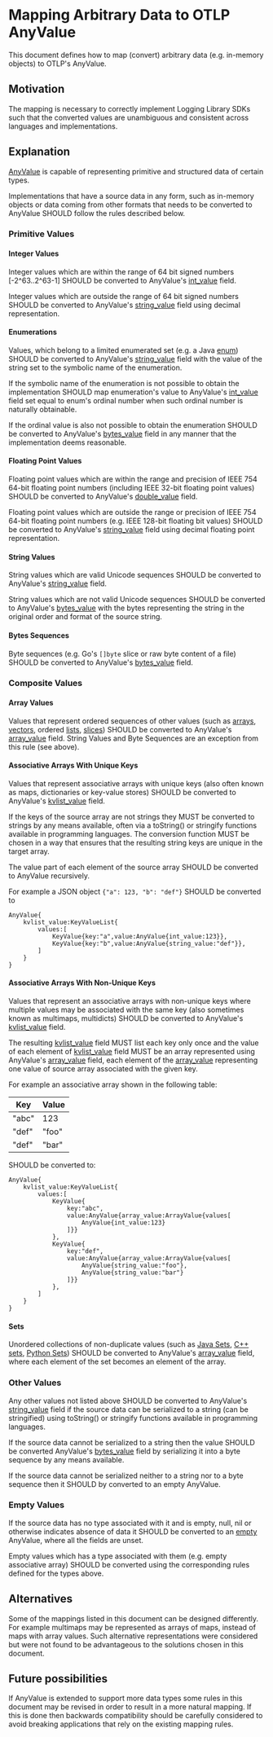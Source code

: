 # Mapping Arbitrary Data to OTLP AnyValue

This document defines how to map (convert) arbitrary data (e.g. in-memory
objects) to OTLP's AnyValue.

## Motivation

The mapping is necessary to correctly implement Logging Library SDKs such that
the converted values are unambiguous and consistent across languages and
implementations.

## Explanation

[AnyValue](https://github.com/open-telemetry/opentelemetry-proto/blob/38b5b9b6e5257c6500a843f7fdacf89dd95833e8/opentelemetry/proto/common/v1/common.proto#L27)
is capable of representing primitive and structured data of certain types.

Implementations that have a source data in any form, such as in-memory objects
or data coming from other formats that needs to be converted to AnyValue SHOULD
follow the rules described below.

### Primitive Values

#### Integer Values

Integer values which are within the range of 64 bit signed numbers
[-2^63..2^63-1] SHOULD be converted to AnyValue's
[int_value](https://github.com/open-telemetry/opentelemetry-proto/blob/38b5b9b6e5257c6500a843f7fdacf89dd95833e8/opentelemetry/proto/common/v1/common.proto#L33)
field.

Integer values which are outside the range of 64 bit signed numbers SHOULD be
converted to AnyValue's
[string_value](https://github.com/open-telemetry/opentelemetry-proto/blob/38b5b9b6e5257c6500a843f7fdacf89dd95833e8/opentelemetry/proto/common/v1/common.proto#L31)
field using decimal representation.

#### Enumerations

Values, which belong to a limited enumerated set (e.g. a Java
[enum](https://docs.oracle.com/javase/tutorial/java/javaOO/enum.html)) SHOULD be
converted to AnyValue's
[string_value](https://github.com/open-telemetry/opentelemetry-proto/blob/38b5b9b6e5257c6500a843f7fdacf89dd95833e8/opentelemetry/proto/common/v1/common.proto#L31)
field with the value of the string set to the symbolic name of the enumeration.

If the symbolic name of the enumeration is not possible to obtain the
implementation SHOULD map enumeration's value to AnyValue's
[int_value](https://github.com/open-telemetry/opentelemetry-proto/blob/38b5b9b6e5257c6500a843f7fdacf89dd95833e8/opentelemetry/proto/common/v1/common.proto#L33)
field set equal to enum's ordinal number when such ordinal number is naturally
obtainable.

If the ordinal value is also not possible to obtain the enumeration SHOULD be
converted to AnyValue's
[bytes_value](https://github.com/open-telemetry/opentelemetry-proto/blob/38b5b9b6e5257c6500a843f7fdacf89dd95833e8/opentelemetry/proto/common/v1/common.proto#L37)
field in any manner that the implementation deems reasonable.

#### Floating Point Values

Floating point values which are within the range and precision of IEEE 754
64-bit floating point numbers (including IEEE 32-bit floating point values)
SHOULD be converted to AnyValue's
[double_value](https://github.com/open-telemetry/opentelemetry-proto/blob/38b5b9b6e5257c6500a843f7fdacf89dd95833e8/opentelemetry/proto/common/v1/common.proto#L34)
field.

Floating point values which are outside the range or precision of IEEE 754
64-bit floating point numbers (e.g. IEEE 128-bit floating bit values) SHOULD be
converted to AnyValue's
[string_value](https://github.com/open-telemetry/opentelemetry-proto/blob/38b5b9b6e5257c6500a843f7fdacf89dd95833e8/opentelemetry/proto/common/v1/common.proto#L31)
field using decimal floating point representation.

#### String Values

String values which are valid Unicode sequences SHOULD be converted to
AnyValue's
[string_value](https://github.com/open-telemetry/opentelemetry-proto/blob/38b5b9b6e5257c6500a843f7fdacf89dd95833e8/opentelemetry/proto/common/v1/common.proto#L31)
field.

String values which are not valid Unicode sequences SHOULD be converted to
AnyValue's
[bytes_value](https://github.com/open-telemetry/opentelemetry-proto/blob/38b5b9b6e5257c6500a843f7fdacf89dd95833e8/opentelemetry/proto/common/v1/common.proto#L37)
with the bytes representing the string in the original order and format of the
source string.

#### Bytes Sequences

Byte sequences (e.g. Go's `[]byte` slice or raw byte content of a file) SHOULD
be converted to AnyValue's
[bytes_value](https://github.com/open-telemetry/opentelemetry-proto/blob/38b5b9b6e5257c6500a843f7fdacf89dd95833e8/opentelemetry/proto/common/v1/common.proto#L37)
field.

### Composite Values

#### Array Values

Values that represent ordered sequences of other values (such as
[arrays](https://docs.oracle.com/javase/specs/jls/se7/html/jls-10.html),
[vectors](https://en.cppreference.com/w/cpp/container/vector.html), ordered
[lists](https://docs.python.org/3/tutorial/datastructures.html#more-on-lists),
[slices](https://go.dev/ref/spec#Slice_types)) SHOULD be converted to
AnyValue's
[array_value](https://github.com/open-telemetry/opentelemetry-proto/blob/38b5b9b6e5257c6500a843f7fdacf89dd95833e8/opentelemetry/proto/common/v1/common.proto#L35)
field. String Values and Byte Sequences are an exception from this rule (see
above).

#### Associative Arrays With Unique Keys

Values that represent associative arrays with unique keys (also often known
as maps, dictionaries or key-value stores) SHOULD be converted to AnyValue's
[kvlist_value](https://github.com/open-telemetry/opentelemetry-proto/blob/38b5b9b6e5257c6500a843f7fdacf89dd95833e8/opentelemetry/proto/common/v1/common.proto#L36)
field.

If the keys of the source array are not strings they MUST be converted to
strings by any means available, often via a toString() or stringify functions
available in programming languages. The conversion function MUST be chosen in a
way that ensures that the resulting string keys are unique in the target array.

The value part of each element of the source array SHOULD be converted to
AnyValue recursively.

For example a JSON object `{"a": 123, "b": "def"}` SHOULD be converted to

```
AnyValue{
    kvlist_value:KeyValueList{
        values:[
            KeyValue{key:"a",value:AnyValue{int_value:123}},
            KeyValue{key:"b",value:AnyValue{string_value:"def"}},
        ]
    }
}
```

#### Associative Arrays With Non-Unique Keys

Values that represent an associative arrays with non-unique keys where multiple values may be associated with the same key (also sometimes known
as multimaps, multidicts) SHOULD be converted to AnyValue's
[kvlist_value](https://github.com/open-telemetry/opentelemetry-proto/blob/38b5b9b6e5257c6500a843f7fdacf89dd95833e8/opentelemetry/proto/common/v1/common.proto#L36)
field.

The resulting
[kvlist_value](https://github.com/open-telemetry/opentelemetry-proto/blob/38b5b9b6e5257c6500a843f7fdacf89dd95833e8/opentelemetry/proto/common/v1/common.proto#L36)
field MUST list each key only once and the value of each element of
[kvlist_value](https://github.com/open-telemetry/opentelemetry-proto/blob/38b5b9b6e5257c6500a843f7fdacf89dd95833e8/opentelemetry/proto/common/v1/common.proto#L36)
field MUST be an array represented using AnyValue's
[array_value](https://github.com/open-telemetry/opentelemetry-proto/blob/38b5b9b6e5257c6500a843f7fdacf89dd95833e8/opentelemetry/proto/common/v1/common.proto#L35)
field, each element of the
[array_value](https://github.com/open-telemetry/opentelemetry-proto/blob/38b5b9b6e5257c6500a843f7fdacf89dd95833e8/opentelemetry/proto/common/v1/common.proto#L35)
representing one value of source array associated with the given key.

For example an associative array shown in the following table:

|Key|Value|
|---|---|
|"abc"|123|
|"def"|"foo"|
|"def"|"bar"|

SHOULD be converted to:

```
AnyValue{
    kvlist_value:KeyValueList{
        values:[
            KeyValue{
                key:"abc",
                value:AnyValue{array_value:ArrayValue{values[
                    AnyValue{int_value:123}
                ]}}
            },
            KeyValue{
                key:"def",
                value:AnyValue{array_value:ArrayValue{values[
                    AnyValue{string_value:"foo"},
                    AnyValue{string_value:"bar"}
                ]}}
            },
        ]
    }
}
```

#### Sets

Unordered collections of non-duplicate values (such as
[Java Sets](https://docs.oracle.com/en/java/javase/11/docs/api/java.base/java/util/Set.html),
[C++ sets](https://en.cppreference.com/w/cpp/container/set.html),
[Python Sets](https://docs.python.org/3/tutorial/datastructures.html#sets)) SHOULD be
converted to AnyValue's
[array_value](https://github.com/open-telemetry/opentelemetry-proto/blob/38b5b9b6e5257c6500a843f7fdacf89dd95833e8/opentelemetry/proto/common/v1/common.proto#L35)
field, where each element of the set becomes an element of the array.

### Other Values

Any other values not listed above SHOULD be converted to AnyValue's
[string_value](https://github.com/open-telemetry/opentelemetry-proto/blob/38b5b9b6e5257c6500a843f7fdacf89dd95833e8/opentelemetry/proto/common/v1/common.proto#L31)
field if the source data can be serialized to a string (can be stringified)
using toString() or stringify functions available in programming languages.

If the source data cannot be serialized to a string then the value SHOULD be
converted AnyValue's
[bytes_value](https://github.com/open-telemetry/opentelemetry-proto/blob/38b5b9b6e5257c6500a843f7fdacf89dd95833e8/opentelemetry/proto/common/v1/common.proto#L37)
field by serializing it into a byte sequence by any means available.

If the source data cannot be serialized neither to a string nor to a byte
sequence then it SHOULD by converted to an empty AnyValue.

### Empty Values

If the source data has no type associated with it and is empty, null, nil or
otherwise indicates absence of data it SHOULD be converted to an
[empty](https://github.com/open-telemetry/opentelemetry-proto/blob/38b5b9b6e5257c6500a843f7fdacf89dd95833e8/opentelemetry/proto/common/v1/common.proto#L29)
AnyValue, where all the fields are unset.

Empty values which has a type associated with them (e.g. empty associative
array) SHOULD be converted using the corresponding rules defined for the types
above.

## Alternatives

Some of the mappings listed in this document can be designed differently. For
example multimaps may be represented as arrays of maps, instead of maps with
array values. Such alternative representations were considered but were not
found to be advantageous to the solutions chosen in this document.

## Future possibilities

If AnyValue is extended to support more data types some rules in this document
may be revised in order to result in a more natural mapping. If this is done
then backwards compatibility should be carefully considered to avoid breaking
applications that rely on the existing mapping rules.
